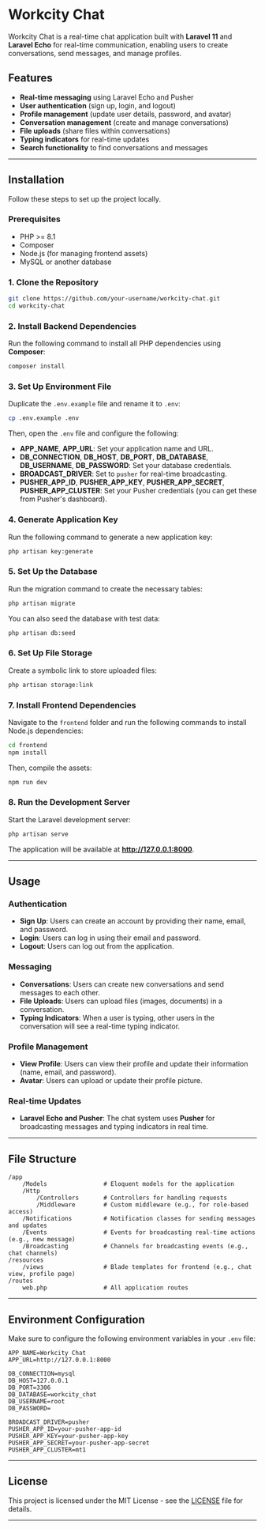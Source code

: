 
# Workcity Chat

Workcity Chat is a real-time chat application built with **Laravel 11** and **Laravel Echo** for real-time communication, enabling users to create conversations, send messages, and manage profiles.

## Features

- **Real-time messaging** using Laravel Echo and Pusher
- **User authentication** (sign up, login, and logout)
- **Profile management** (update user details, password, and avatar)
- **Conversation management** (create and manage conversations)
- **File uploads** (share files within conversations)
- **Typing indicators** for real-time updates
- **Search functionality** to find conversations and messages

---

## Installation

Follow these steps to set up the project locally.

### Prerequisites

- PHP >= 8.1
- Composer
- Node.js (for managing frontend assets)
- MySQL or another database

### 1. Clone the Repository

```bash
git clone https://github.com/your-username/workcity-chat.git
cd workcity-chat
```

### 2. Install Backend Dependencies

Run the following command to install all PHP dependencies using **Composer**:

```bash
composer install
```

### 3. Set Up Environment File

Duplicate the `.env.example` file and rename it to `.env`:

```bash
cp .env.example .env
```

Then, open the `.env` file and configure the following:

- **APP_NAME**, **APP_URL**: Set your application name and URL.
- **DB_CONNECTION**, **DB_HOST**, **DB_PORT**, **DB_DATABASE**, **DB_USERNAME**, **DB_PASSWORD**: Set your database credentials.
- **BROADCAST_DRIVER**: Set to `pusher` for real-time broadcasting.
- **PUSHER_APP_ID**, **PUSHER_APP_KEY**, **PUSHER_APP_SECRET**, **PUSHER_APP_CLUSTER**: Set your Pusher credentials (you can get these from Pusher's dashboard).

### 4. Generate Application Key

Run the following command to generate a new application key:

```bash
php artisan key:generate
```

### 5. Set Up the Database

Run the migration command to create the necessary tables:

```bash
php artisan migrate
```

You can also seed the database with test data:

```bash
php artisan db:seed
```

### 6. Set Up File Storage

Create a symbolic link to store uploaded files:

```bash
php artisan storage:link
```

### 7. Install Frontend Dependencies

Navigate to the `frontend` folder and run the following commands to install Node.js dependencies:

```bash
cd frontend
npm install
```

Then, compile the assets:

```bash
npm run dev
```

### 8. Run the Development Server

Start the Laravel development server:

```bash
php artisan serve
```

The application will be available at **http://127.0.0.1:8000**.

---

## Usage

### Authentication

- **Sign Up**: Users can create an account by providing their name, email, and password.
- **Login**: Users can log in using their email and password.
- **Logout**: Users can log out from the application.

### Messaging

- **Conversations**: Users can create new conversations and send messages to each other.
- **File Uploads**: Users can upload files (images, documents) in a conversation.
- **Typing Indicators**: When a user is typing, other users in the conversation will see a real-time typing indicator.

### Profile Management

- **View Profile**: Users can view their profile and update their information (name, email, and password).
- **Avatar**: Users can upload or update their profile picture.

### Real-time Updates

- **Laravel Echo and Pusher**: The chat system uses **Pusher** for broadcasting messages and typing indicators in real time.

---

## File Structure

```
/app
    /Models                # Eloquent models for the application
    /Http
        /Controllers       # Controllers for handling requests
        /Middleware        # Custom middleware (e.g., for role-based access)
    /Notifications         # Notification classes for sending messages and updates
    /Events                # Events for broadcasting real-time actions (e.g., new message)
    /Broadcasting          # Channels for broadcasting events (e.g., chat channels)
/resources
    /views                 # Blade templates for frontend (e.g., chat view, profile page)
/routes
    web.php                # All application routes
```

---

## Environment Configuration

Make sure to configure the following environment variables in your `.env` file:

```
APP_NAME=Workcity Chat
APP_URL=http://127.0.0.1:8000

DB_CONNECTION=mysql
DB_HOST=127.0.0.1
DB_PORT=3306
DB_DATABASE=workcity_chat
DB_USERNAME=root
DB_PASSWORD=

BROADCAST_DRIVER=pusher
PUSHER_APP_ID=your-pusher-app-id
PUSHER_APP_KEY=your-pusher-app-key
PUSHER_APP_SECRET=your-pusher-app-secret
PUSHER_APP_CLUSTER=mt1
```

---

## License

This project is licensed under the MIT License - see the [LICENSE](LICENSE) file for details.

---

